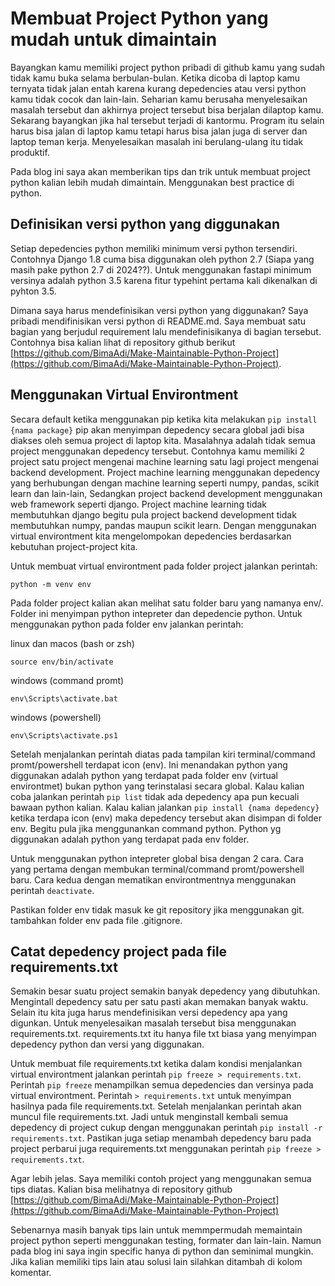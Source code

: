 # Membuat Project Python yang mudah untuk dimaintain
Bayangkan kamu memiliki project python pribadi di github kamu yang sudah tidak kamu buka selama berbulan-bulan. Ketika dicoba di laptop kamu ternyata tidak jalan entah karena kurang depedencies atau versi python kamu tidak cocok dan lain-lain. Seharian kamu berusaha menyelesaikan masalah tersebut dan akhirnya project tersebut bisa berjalan dilaptop kamu. Sekarang bayangkan jika hal tersebut terjadi di kantormu. Program itu selain harus bisa jalan di laptop kamu tetapi harus bisa jalan juga di server dan laptop teman kerja. Menyelesaikan masalah ini berulang-ulang itu tidak produktif.

Pada blog ini saya akan memberikan tips dan trik untuk membuat project python kalian lebih mudah dimaintain. Menggunakan best practice di python.


## Definisikan versi python yang diggunakan
Setiap depedencies python memiliki minimum versi python tersendiri. Contohnya Django 1.8 cuma bisa diggunakan oleh python 2.7 (Siapa yang masih pake python 2.7 di 2024??). Untuk menggunakan fastapi minimum versinya adalah python 3.5 karena fitur typehint pertama kali dikenalkan di pyhton 3.5.

Dimana saya harus mendefinisikan versi python yang diggunakan? Saya pribadi mendifinisikan versi python di README.md. Saya membuat satu bagian yang berjudul requirement lalu mendefinisikanya di bagian tersebut. Contohnya bisa kalian lihat di repository github berikut [https://github.com/BimaAdi/Make-Maintainable-Python-Project](https://github.com/BimaAdi/Make-Maintainable-Python-Project).

## Menggunakan Virtual Environtment
Secara default ketika menggunakan pip ketika kita melakukan `pip install {nama package}` pip akan menyimpan depedency secara global jadi bisa diakses oleh semua project di laptop kita. Masalahnya adalah tidak semua project menggunakan depedency tersebut. Contohnya kamu memiliki 2 project satu project mengenai machine learning satu lagi project mengenai backend development. Project machine learning menggunakan depedency yang berhubungan dengan machine learning seperti numpy, pandas, scikit learn dan lain-lain, Sedangkan project backend development menggunakan web framework seperti django. Project machine learning tidak membutuhkan django begitu pula project backend development tidak membutuhkan numpy, pandas maupun scikit learn. Dengan menggunakan virtual environtment kita mengelompokan depedencies berdasarkan kebutuhan project-project kita.


Untuk membuat virtual environtment pada folder project jalankan perintah:

```
python -m venv env
```

Pada folder project kalian akan melihat satu folder baru yang namanya env/. Folder ini menyimpan python intepreter dan depedencie python. Untuk menggunakan python pada folder env jalankan perintah:

linux dan macos (bash or zsh)
```
source env/bin/activate
```
windows (command promt)
```
env\Scripts\activate.bat
```
windows (powershell)
```
env\Scripts\activate.ps1
```

Setelah menjalankan perintah diatas pada tampilan kiri terminal/command promt/powershell terdapat icon (env). Ini menandakan python yang diggunakan adalah python yang terdapat pada folder env (virtual environtmet) bukan python yang terinstalasi secara global. Kalau kalian coba jalankan perintah `pip list` tidak ada depedency apa pun kecuali bawaan python kalian. Kalau kalian jalankan `pip install {nama depedency}` ketika terdapa icon (env) maka depedency tersebut akan disimpan di folder env. Begitu pula jika menggunankan command python. Python yg diggunakan adalah python yang terdapat pada env folder.


Untuk menggunakan python intepreter global bisa dengan 2 cara. Cara yang pertama dengan membukan terminal/command promt/powershell baru. Cara kedua dengan mematikan environtmentnya menggunakan perintah `deactivate`.


Pastikan folder env tidak masuk ke git repository jika menggunakan git. tambahkan folder env pada file .gitignore.

## Catat depedency project pada file requirements.txt
Semakin besar suatu project semakin banyak depedency yang dibutuhkan. Mengintall depedency satu per satu pasti akan memakan banyak waktu. Selain itu kita juga harus mendefinisikan versi depedency apa yang digunkan. Untuk menyelesaikan masalah tersebut bisa menggunakan requirements.txt. requirements.txt itu hanya file txt biasa yang menyimpan depedency python dan versi yang diggunakan.


Untuk membuat file requirements.txt ketika dalam kondisi menjalankan virtual environtment jalankan perintah `pip freeze > requirements.txt`. Perintah `pip freeze` menampilkan semua depedencies dan versinya pada virtual environtment. Perintah `> requirements.txt` untuk menyimpan hasilnya pada file requirements.txt. Setelah menjalankan perintah akan muncul file requirements.txt. Jadi untuk menginstall kembali semua depedency di project cukup dengan menggunakan perintah `pip install -r requirements.txt`. Pastikan juga setiap menambah depedency baru pada project perbarui juga requirements.txt menggunakan perintah `pip freeze > requirements.txt`.


Agar lebih jelas. Saya memiliki contoh project yang menggunakan semua tips diatas. Kalian bisa melihatnya di repository github [https://github.com/BimaAdi/Make-Maintainable-Python-Project](https://github.com/BimaAdi/Make-Maintainable-Python-Project)


Sebenarnya masih banyak tips lain untuk memmpermudah memaintain project python seperti menggunakan testing, formater dan lain-lain. Namun pada blog ini saya ingin specific hanya di python dan seminimal mungkin. Jika kalian memiliki tips lain atau solusi lain silahkan ditambah di kolom komentar.
